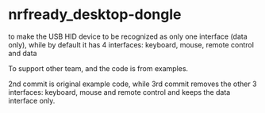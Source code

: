 nrfready_desktop-dongle
=======================

to make the USB HID device to be recognized as only one interface (data only), while by default 
it has 4 interfaces: keyboard, mouse, remote control and data



To support other team, and the code is from examples.
 
2nd commit is original example code, while 3rd commit removes the other 3 interfaces: 
keyboard, mouse and remote control and keeps the data interface only.
